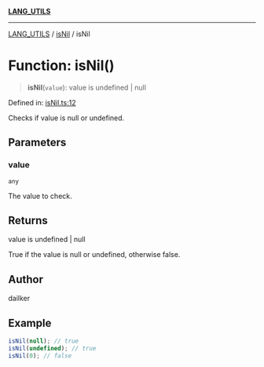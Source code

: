 [**LANG_UTILS**](../../README.md)

***

[LANG_UTILS](../../README.md) / [isNil](../README.md) / isNil

# Function: isNil()

> **isNil**(`value`): value is undefined \| null

Defined in: [isNil.ts:12](https://github.com/dailker/everyutil/blob/41b2b91e0d43fdbbea18f7ea0bcf4029dd413f41/src/lang/isNil.ts#L12)

Checks if value is null or undefined.

## Parameters

### value

`any`

The value to check.

## Returns

value is undefined \| null

True if the value is null or undefined, otherwise false.

## Author

dailker

## Example

```ts
isNil(null); // true
isNil(undefined); // true
isNil(0); // false
```

